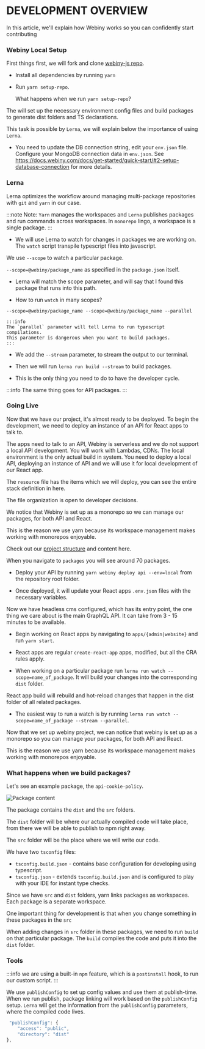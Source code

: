 # DEVELOPMENT OVERVIEW

In this article, we'll explain how Webiny works so you can confidently start contributing

### Webiny Local Setup

First things first, we will fork and clone [webiny-js repo](https://github.com/webiny/webiny-js). 

* Install all dependencies by running ```yarn```

* Run `yarn setup-repo`. 

  What happens when we run `yarn setup-repo`?

The will set up the necessary environment config files and build packages to generate dist folders and TS declarations.

This task is possible by `Lerna`, we will explain below the importance of using `Lerna`.

* You need to update the DB connection string, edit your `env.json` file.
  Configure your MongoDB connection data in `env.json`. 
  See https://docs.webiny.com/docs/get-started/quick-start/#2-setup-database-connection for more details.

<!-- 
Webiny has around 70 packages, 90% of them are written in TypeScript.
Webiny has around 70 packages where 90% of them are written in TypeScript.

Lerna analyses all packages and dependencies, then it builds a dependency graph. The packages are build in a particular order. First the packages that don't have dependencies start to be build, then the next level of dependencies and so on.

This is an important because typescript declarations that define one package, are used by in other packages. The order of building is very important and for that Lerna does the job as a champ. -->

### Lerna

Lerna optimizes the workflow around managing multi-package repositories with `git` and `yarn` in our case.


:::note Note:
 `Yarn` manages the workspaces and  `Lerna` publishes packages and run commands across workspaces. In `monorepo` lingo, a workspace is a single package.
:::

 * We will use Lerna to watch for changes in packages we are working on.
  The `watch` script transpile typescript files into javascript. 
 
  We use `--scope` to watch a particular package.
 
 `--scope=@webiny/package_name` as specified in the `package.json` itself.

 * Lerna will match the scope parameter, and will say that I found this package that runs into this path. 

 * How to run `watch` in many scopes?

 `--scope=@webiny/package_name --scope=@webiny/package_name --parallel` 
 
    :::info
    The `parallel` parameter will tell Lerna to run typescript compilations.
    This parameter is dangerous when you want to build packages.
    :::

 * We add the `--stream` parameter, to stream the output to our terminal.

 * Then we will run `lerna run build --stream` to build packages.

 * This is the only thing you need to do to have the developer cycle. 

:::info
The same thing goes for API packages.
:::

### Going Live

Now that we have our project, it's almost ready to be deployed. To begin the development, we need to deploy an instance of an API for React apps to talk to.

The apps need to talk to an API, Webiny is serverless and we do not support a local API development. You will work with Lambdas, CDNs. The local environment is the only actual build in system. You need to deploy a local API, deploying an instance of API and we will use it for local development of our React app.

The `resource` file has the items which we will deploy, you can see the entire stack definition in here.

The file organization is open to developer decisions.

We notice that Webiny is set up as a monorepo so we can manage our packages, for both API and React. 

This is the reason we use yarn because its workspace management makes working with monorepos enjoyable.

Check out our [project structure](https://docs.webiny.com/docs/deep-dive/project-structure) and content here.

When you navigate to `packages` you will see around 70 packages.

- Deploy your API by running 
`yarn webiny deploy api --env=local` from the repository root folder.

- Once deployed, it will update your React apps `.env.json` files with the necessary variables.

Now we have headless cms configured, which has its entry point, the one thing we care about is the main GraphQL API. It can take from 3 - 15 minutes to be available. 

- Begin working on React apps by navigating to `apps/{admin|website}` and run `yarn start`.

- React apps are regular `create-react-app` apps, modified, but all the CRA rules apply.

- When working on a particular package run `lerna run watch --scope=name_of_package`. It will build your changes into the corresponding `dist` folder.

 React app build will rebuild and hot-reload changes that happen in the dist folder of all related packages.

 - The easiest way to run a watch is by running ```lerna run watch --scope=name_of_package --stream --parallel```.

Now that we set up webiny project, we can notice that webiny is set up as a monorepo so you can manage your packages, for both API and React.

This is the reason we use yarn because its workspace management makes working with monorepos enjoyable.

### What happens when we build packages?

Let's see an example package, the `api-cookie-policy`. 

![Package content](/img/deep-dive/architecture/webiny-package-content.png)

The package contains the `dist` and the `src` folders.

The `dist` folder will be where our actually compiled code will take place, from there we will be able to publish to npm right away.

The `src` folder will be the place where we will write our code.

We have two `tsconfig` files:
- `tsconfig.build.json` - contains base configuration for developing using typescript.
- `tsconfig.json` - extends `tsconfig.build.json` and is configured to play with your IDE for instant type checks.

Since we have `src` and `dist` folders, yarn links packages as workspaces. Each package is a separate workspace.

One important thing for development is that when you change something in these packages in the `src`

When adding changes in `src` folder in these packages, we need to run `build` on that particular package. The `build` compiles the code and puts it into the `dist` folder.


### Tools

:::info
we are using a built-in `npm` feature, which is a `postinstall` hook, to run our custom script.
:::

We use `publishConfig` to set up config values and use them at publish-time. When we run publish, package linking will work based on the `publishConfig` setup. `Lerna` will get the information from the `publishConfig` parameters, where the compiled code lives.

```ts
 "publishConfig": {
    "access": "public",
    "directory": "dist"
},
```

